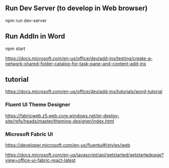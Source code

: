 ## Run Dev Server (to develop in Web browser)

npm run dev-server

## Run AddIn in Word
npm start

https://docs.microsoft.com/en-us/office/dev/add-ins/testing/create-a-network-shared-folder-catalog-for-task-pane-and-content-add-ins



## tutorial
https://docs.microsoft.com/en-us/office/dev/add-ins/tutorials/word-tutorial

### Fluent UI Theme Designer
https://fabricweb.z5.web.core.windows.net/pr-deploy-site/refs/heads/master/theming-designer/index.html

### Microsoft Fabric UI
https://developer.microsoft.com/en-us/fluentui#/styles/web

https://docs.microsoft.com/en-us/javascript/api/getstarted/getstartedpage?view=office-ui-fabric-react-latest


